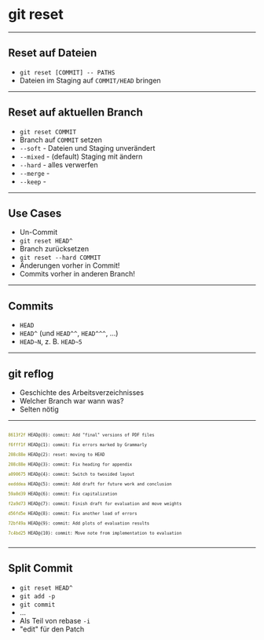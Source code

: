 # git reset

---

## Reset auf Dateien

- `git reset [COMMIT] -- PATHS`
- Dateien im Staging auf `COMMIT/HEAD` bringen

---

## Reset auf aktuellen Branch

- `git reset COMMIT`
- Branch auf `COMMIT` setzen
 - `--soft` - Dateien und Staging unverändert
 - `--mixed` - (default) Staging mit ändern
 - `--hard` - alles verwerfen
 - `--merge` -
 - `--keep` -

---

## Use Cases

- Un-Commit
 - `git reset HEAD^`
- Branch zurücksetzen
 - `git reset --hard COMMIT`
 - Änderungen vorher in Commit!
 - Commits vorher in anderen Branch!

---

## Commits

- `HEAD`
- `HEAD^` (und `HEAD^^`, `HEAD^^^`, …)
- `HEAD~N`, z. B. `HEAD~5`

---

## git reflog

- Geschichte des Arbeitsverzeichnisses
- Welcher Branch war wann was?
- Selten nötig

---

<!-- .element style="text-align:left" -->

<code style="font-size:0.6em">
<span style="color:olive;">8613f2f</span> HEAD@{0}: commit: Add &quot;final&quot; versions of PDF files<br />
<span style="color:olive;">f6fff1f</span> HEAD@{1}: commit: Fix errors marked by Grammarly<br />
<span style="color:olive;">208c88e</span> HEAD@{2}: reset: moving to HEAD<br />
<span style="color:olive;">208c88e</span> HEAD@{3}: commit: Fix heading for appendix<br />
<span style="color:olive;">a090675</span> HEAD@{4}: commit: Switch to twosided layout<br />
<span style="color:olive;">eedddea</span> HEAD@{5}: commit: Add draft for future work and conclusion<br />
<span style="color:olive;">59a0d39</span> HEAD@{6}: commit: Fix capitalization<br />
<span style="color:olive;">f2a9d73</span> HEAD@{7}: commit: Finish draft for evaluation and move weights<br />
<span style="color:olive;">d56fd5e</span> HEAD@{8}: commit: Fix another load of errors<br />
<span style="color:olive;">72bf49a</span> HEAD@{9}: commit: Add plots of evaluation results<br />
<span style="color:olive;">7c4bd25</span> HEAD@{10}: commit: Move note from implementation to evaluation<br />
</code>

---

## Split Commit

- `git reset HEAD^`
- `git add -p`
- `git commit`
- ...
- Als Teil von rebase `-i`
 - "edit" für den Patch
